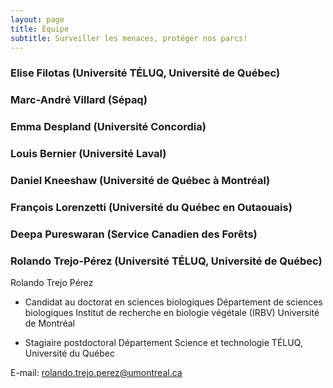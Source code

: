 ```yaml
---
layout: page
title: Équipe
subtitle: Surveiller les menaces, protéger nos parcs!
---
```


### Elise Filotas (Université TÉLUQ, Université de Québec)

### Marc-André Villard (Sépaq)

### Emma Despland (Université Concordia)

### Louis Bernier (Université Laval)

### Daniel Kneeshaw (Université de Québec à Montréal)

### François Lorenzetti (Université du Québec en Outaouais)

### Deepa Pureswaran (Service Canadien des Forêts)

### Rolando Trejo-Pérez (Université TÉLUQ, Université de Québec)

Rolando Trejo Pérez
 
- Candidat au doctorat en sciences biologiques
Département de sciences biologiques
Institut de recherche en biologie végétale (IRBV)
Université de Montréal
 
- Stagiaire postdoctoral
Département Science et technologie
TÉLUQ, Université du Québec
 
E-mail: rolando.trejo.perez@umontreal.ca

